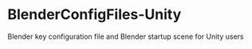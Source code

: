 # BlenderConfigFiles-Unity
Blender key configuration file and Blender startup scene for Unity users
